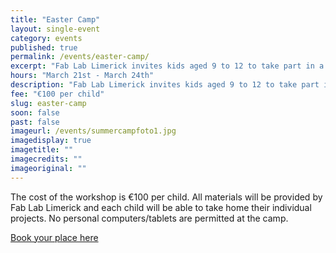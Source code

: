 ```yaml
---
title: "Easter Camp"
layout: single-event
category: events
published: true
permalink: /events/easter-camp/
excerpt: "Fab Lab Limerick invites kids aged 9 to 12 to take part in a 3-day Easter camp. Boys and girls will explore their imagination and creativity using digital technologies!"
hours: "March 21st - March 24th"
description: "Fab Lab Limerick invites kids aged 9 to 12 to take part in a 3-day Easter camp. Boys and girls will explore their imagination and creativity using digital technologies!"
fee: "€100 per child"
slug: easter-camp
soon: false
past: false
imageurl: /events/summercampfoto1.jpg
imagedisplay: true
imagetitle: ""
imagecredits: ""
imageoriginal: ""
---
```


The cost of the workshop is €100 per child. All materials will be provided by Fab Lab Limerick and each child will be able to take home their individual projects. No personal computers/tablets are permitted at the camp.

[Book your place here](http://fablablimerick.ticketleap.com/easter-camp-2016/)
